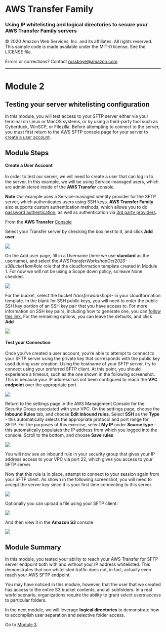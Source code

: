 # **AWS Transfer Family**

### Using IP whitelisting and logical directories to secure your AWS Transfer Family servers

© 2020 Amazon Web Services, Inc. and its affiliates. All rights reserved.
This sample code is made available under the MIT-0 license. See the LICENSE file.

Errors or corrections? Contact [russboye@amazon.com](mailto:russboye@amazon.com).

---

<!--Final rev. for launch Oct 2020-->

# Module 2
## Testing your server whitelisting configuration

In this module, you will test access to your SFTP server either via your terminal on Linux or MacOS systems, or by using a third-party tool such as Cyberduck, WinSCP, or Filezilla. Before attempting to connect to the server, you must first return to the AWS SFTP console page for your server to [create a user account](https://docs.aws.amazon.com/transfer/latest/userguide/getting-started-add-user.html).

## Module Steps

#### Create a User Account

In order to test our server, we will need to create a user that can log in to the server. In this example, we will be using Service-managed users, which are administered inside of the **AWS Transfer** console. 

**Note** Our example uses a Service-managed identity provider for the SFTP server, which authenticates users using SSH keys. **AWS Transfer Family** also supports custom authentication methods, which allows you to do [password authentication](https://aws.amazon.com/blogs/storage/enable-password-authentication-for-aws-transfer-for-sftp-using-aws-secrets-manager/), as well as authentication via [3rd party providers](https://aws.amazon.com/blogs/storage/using-okta-as-an-identity-provider-with-aws-transfer-for-sftp/).

From the **AWS Transfer** [Console](https://console.aws.amazon.com/transfer/)

Select your Transfer server by checking the box next to it, and click **Add user**

![](../images/transfer11.png)

On the Add user page, fill in a Username (here we use **standard** as the username), and select the *AWSTransferWorkshopOct2020-s3Bucket1IamRole* role that the cloudformation template created in Module 1. For now we will not be using a Scope down policy, so leave None checked. 

![](../images/transfer12.png)

For the bucket, select the bucket *transferworkshop1-* in your cloudformation template. In the blank for SSH public keys, you will need to enter the public SSH key portion of an SSH key pair that you have access to. For more information on SSH key pairs, including how to generate one, you can [follow this link.](https://docs.aws.amazon.com/transfer/latest/userguide/key-management.html#sshkeygen) For the remaining options, you can leave the defaults, and click **Add**

![](../images/transfer13.png)

#### Test your Connection

Once you’ve created a user account, you’re able to attempt to connect to your SFTP server using the private key that corresponds with the public key used during user creation. Using the hostname of your SFTP server, try to connect using your preferred SFTP client. At this point, you should experience a timeout, such as the one shown in the following screenshot. This is because your IP address has not been configured to reach the **VPC endpoint** over the appropriate port.

![](../images/transfer8.png)

Return to the settings page in the AWS Management Console for the Security Group associated with your VPC. On the settings page, choose the **Inbound Rules** tab, and choose **Edit inbound rules**. Select **SSH** as the **Type** - this automatically selects the appropriate protocol and port range for SFTP.  For the purposes of this exercise, select **My IP** under **Source type** - this automatically populates the IP address from which you logged into the console. Scroll to the bottom, and choose **Save rules**:

![](../images/transfer9.png)

You will now see an inbound rule in your security group that gives your IP address access to your VPC via port 22, which gives you access to your SFTP server.

Now that this rule is in place, attempt to connect to your session again from your SFTP client. As shown in the following screenshot, you will need to accept the server key since it is your first time connecting to this server.

![](../images/transfer14.png)

 Optionally you can upload a file using your SFTP client:

![](../images/transfer10.png)

And then view it in the **Amazon S3** console

![](../images/transfer27.png)

## Module Summary

In this module, you tested your ability to reach your AWS Transfer for SFTP server endpoint both with and without your IP address whitelisted. This demonstrates that non whitelisted traffic does not, in fact, actually even reach your AWS SFTP endpoint.

You may have noticed in this module, however, that the user that we created has access to the entire S3 bucket contents, and all subfolders. In a real world scenario, organizations require the ability to grant select users access to particular folders. 

In the next module, we will leverage **logical directories** to demonstrate how to accomplish user separation and selective folder access. 

Go to [Module 3](/module3/README.md).
